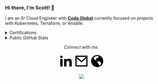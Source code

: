 ### Hi there, I'm Scott! 👋

I am an Sr Cloud Engineer with **[Coda Global](https://coda.global/)** currently focused on projects with Kubernetes, Terraform, or Ansible.

<details>
  <summary>Certifications</summary>
  <a href="https://www.youracclaim.com/badges/922356d4-fb6b-42dc-b475-dad0c0532dd3/public_url" alt="CKA"><img src="https://raw.githubusercontent.com/audioboxer217/audioboxer217/master/certs/cka.png" width="100" height="100"></a>
  <a href="https://www.youracclaim.com/badges/9df4e58d-b065-4b0f-8702-155310058caa/public_url" alt="CKAD"><img src="https://raw.githubusercontent.com/audioboxer217/audioboxer217/master/certs/ckad.png" width="100" height="100"></a>
  <a href="https://www.youracclaim.com/badges/55293484-eda3-4c5c-87f7-c4d86e455b69/public_url" alt="CKA"><img src="https://raw.githubusercontent.com/audioboxer217/audioboxer217/master/certs/tf.png" width="100" height="100"></a>
  <a href="https://www.youracclaim.com/badges/d5c957f8-b9ec-4714-b9a6-ff32938eee87/public_url" alt="CKA"><img src="https://raw.githubusercontent.com/audioboxer217/audioboxer217/master/certs/aws_saa.png" width="100" height="100"></a>
  <a href="https://www.youracclaim.com/badges/efcef512-45ba-4d79-8f2f-136b97201c9a/public_url" alt="CKA"><img src="https://raw.githubusercontent.com/audioboxer217/audioboxer217/master/certs/aws_da.png" width="100" height="100"></a>
  <a href="https://www.youracclaim.com/badges/4b05d6c0-2bc5-44e8-a865-2b1a44efc1f7/public_url" alt="CKA"><img src="https://raw.githubusercontent.com/audioboxer217/audioboxer217/master/certs/aws_cp.png" width="100" height="100"></a>
</details>

<details>
  <summary>Public GitHub Stats</summary>
  
![Scott's github stats](https://github-readme-stats.vercel.app/api?username=audioboxer217&show_icons=true)
</details>

<p align="center">
  <i>Connect with me.</i>
  
  <p align="center">
    <a href="https://www.linkedin.com/in/scotteppler/" alt="Linkedin"><img src="https://raw.githubusercontent.com/audioboxer217/audioboxer217/140586eea371d31fc4ce635ed3ede770916b1226/img/linkedin.svg"></a>
    <a href="mailto:kscotteppler@gmail.com" alt="Mail"><img src="https://raw.githubusercontent.com/audioboxer217/audioboxer217/140586eea371d31fc4ce635ed3ede770916b1226/img/mail.svg"></a>
    <a href="https://kseppler.com" alt="Website"><img src="https://raw.githubusercontent.com/audioboxer217/audioboxer217/d5ef488041c4bf3020c0aac79dd1f37ef8ce9b76/img/website.svg"></a>
  </p>
  
  <p align="center">
  <img align="center" src="https://visitor-badge.glitch.me/badge?page_id=audioboxer217.visitor-badge">
  </p>
</p>
